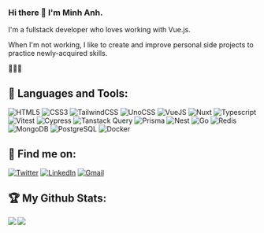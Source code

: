 ### Hi there 👋 I'm Minh Anh.
I'm a fullstack developer who loves working with Vue.js.

When I'm not working, I like to create and improve personal side projects to practice newly-acquired skills.  

🤔🌱😄

## 🔨 Languages and Tools:

![HTML5](https://img.shields.io/badge/html5-090909?style=for-the-badge&logo=html5&logoColor=e34f26)
![CSS3](https://img.shields.io/badge/css3-090909?style=for-the-badge&logo=css3&logoColor=27A0D9)
![TailwindCSS](https://img.shields.io/badge/-TailwindCSS-090909?style=for-the-badge&logo=tailwindcss&logoColor=27A0D9)
![UnoCSS](https://img.shields.io/badge/UnoCSS-090909?style=for-the-badge&logo=unocss&logoColor=CCCCCC)
![VueJS](https://img.shields.io/badge/vue-090909?style=for-the-badge&logo=vue.js&logoColor=42B883)
![Nuxt](https://img.shields.io/badge/nuxt-090909?style=for-the-badge&logo=nuxt&logoColor=42B883)
![Typescript](https://img.shields.io/badge/typescript-090909?style=for-the-badge&logo=typescript&logoColor=3178C6)
![Vitest](https://img.shields.io/badge/vitest-090909?style=for-the-badge&logo=vitest&logoColor=6E9F18)
![Cypress](https://img.shields.io/badge/cypress-090909?style=for-the-badge&logo=cypress&logoColor=fff)
![Tanstack Query](https://img.shields.io/badge/tanstack%20query-090909?style=for-the-badge&logo=React%20Query&logoColor=FF4154)
![Prisma](https://img.shields.io/badge/prisma-090909?style=for-the-badge&logo=prisma&logoColor=fff)
![Nest](https://img.shields.io/badge/nest-090909?style=for-the-badge&logo=nestjs&logoColor=E0234E)
![Go](https://img.shields.io/badge/go-090909?style=for-the-badge&logo=go&logoColor=79D4FD)
![Redis](https://img.shields.io/badge/redis-090909?style=for-the-badge&logo=redis&logoColor=DC382C)
![MongoDB](https://img.shields.io/badge/mongodb-090909?style=for-the-badge&logo=mongodb&logoColor=47A248)
![PostgreSQL](https://img.shields.io/badge/postgresql-090909?style=for-the-badge&logo=postgresql&logoColor=4169E1)
![Docker](https://img.shields.io/badge/docker-090909?style=for-the-badge&logo=docker&logoColor=27A0D9)

## 📧 Find me on:

[![Twitter](https://img.shields.io/badge/twitter-090909?style=for-the-badge&logo=twitter&logoColor=1DA1F2)](https://twitter.com/anhnm896)
[![LinkedIn](https://img.shields.io/badge/linkedin-090909?style=for-the-badge&logo=linkedin&logoColor=0A66C2)](https://www.linkedin.com/in/anhnm896)
[![Gmail](https://img.shields.io/badge/gmail-090909?style=for-the-badge&logo=gmail&logoColor=EA4335)](mailto:anhnm896@gmail.com)

## 🏆 My Github Stats:

<!--
![GitHub stats](https://readme-stats-cfgj2cxdy.vercel.app/api?username=CharalambosIoannou&count_private=true&show_icons=true&theme=tokyonight)
![Top Langs](https://readme-stats-cfgj2cxdy.vercel.app/api/top-langs/?username=CharalambosIoannou&hide=php&theme=tokyonight)
-->
<div>
<a href="https://github-readme-stats.vercel.app/api?username=anhnm96&theme=tokyonight">
  <img  align="left" src="https://github-readme-stats.vercel.app/api?username=anhnm96&count_private=true&show_icons=true&theme=tokyonight&rank_icon=github" />
</a>
<a href="https://github-readme-stats.vercel.app/api/top-langs/?username=anhnm96&theme=tokyonight">
  <img align="left" src="https://github-readme-stats.vercel.app/api/top-langs/?username=anhnm96&theme=tokyonight&layout=compact" />
</a>
</div>

<!--
**anhnm96/anhnm96** is a ✨ _special_ ✨ repository because its `README.md` (this file) appears on your GitHub profile.
I'm still working on solidifying my understanding of Nuxt, and plan to follow that up with learning Go and building full-stack applications.
Here are some ideas to get you started:

- 🔭 I’m currently working on ...
- 🌱 I’m currently learning ...
- 👯 I’m looking to collaborate on ...
- 🤔 I’m looking for help with ...
- 💬 Ask me about ...
- 📫 How to reach me: ...
- 😄 Pronouns: ...
- ⚡ Fun fact: ...
-->
